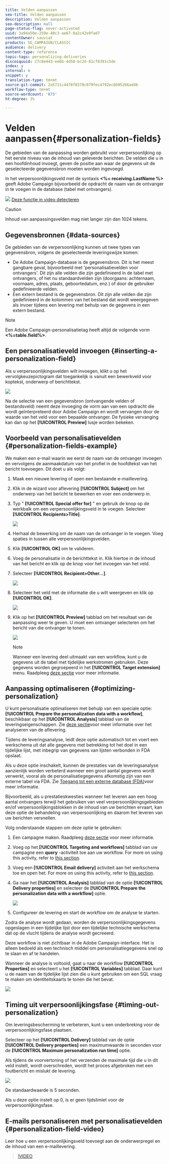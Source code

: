 ```yaml
---
title: Velden aanpassen
seo-title: Velden aanpassen
description: Velden aanpassen
seo-description: null
page-status-flag: never-activated
uuid: 3a94a50e-259e-40c3-ae67-8a2c42e9fad7
contentOwner: sauviat
products: SG_CAMPAIGN/CLASSIC
audience: delivery
content-type: reference
topic-tags: personalizing-deliveries
discoiquuid: 27c8e443-ee6b-4d58-bc2d-81cf8391c5de
index: y
internal: n
snippet: y
translation-type: tm+mt
source-git-commit: 2a5711c4478f8378c079fec4792ecbb95266ad4b
workflow-type: tm+mt
source-wordcount: '873'
ht-degree: 3%

---
```



# Velden aanpassen{#personalization-fields}

De gebieden van de aanpassing worden gebruikt voor verpersoonlijking op het eerste niveau van de inhoud van geleverde berichten. De velden die u in een hoofdinhoud invoegt, geven de positie aan waar de gegevens uit de geselecteerde gegevensbron moeten worden ingevoegd.

In het verpersoonlijkingsveld met de syntaxis **&lt;%= receiving.LastName %>** geeft Adobe Campaign bijvoorbeeld de opdracht de naam van de ontvanger in te voegen in de database (tabel met ontvangers).

![](assets/do-not-localize/how-to-video.png) [Deze functie in video detecteren](#personalization-fields-video)

>[!CAUTION]
>
>Inhoud van aanpassingsvelden mag niet langer zijn dan 1024 tekens.

## Gegevensbronnen {#data-sources}

De gebieden van de verpersoonlijking kunnen uit twee types van gegevensbron, volgens de geselecteerde leveringswijze komen:

* De Adobe Campaign-database is de gegevensbron. Dit is het meest gangbare geval, bijvoorbeeld met &#39;personalisatievelden voor ontvangers&#39;. Dit zijn alle velden die zijn gedefinieerd in de tabel met ontvangers, of het nu standaardvelden zijn (doorgaans: achternaam, voornaam, adres, plaats, geboortedatum, enz.) of door de gebruiker gedefinieerde velden.
* Een extern bestand is de gegevensbron. Dit zijn alle velden die zijn gedefinieerd in de kolommen van het bestand dat wordt weergegeven als invoer tijdens een levering met behulp van de gegevens in een extern bestand.

>[!NOTE]
>
>Een Adobe Campaign-personalisatietag heeft altijd de volgende vorm **&lt;%=table.field%>**.

## Een personalisatieveld invoegen {#inserting-a-personalization-field}

Als u verpersoonlijkingsvelden wilt invoegen, klikt u op het vervolgkeuzepictogram dat toegankelijk is vanuit een bewerkveld voor koptekst, onderwerp of berichttekst.

![](assets/s_ncs_user_add_custom_field.png)

Na de selectie van een gegevensbron (ontvangende velden of bestandsveld) neemt deze invoeging de vorm aan van een opdracht die wordt geïnterpreteerd door Adobe Campaign en wordt vervangen door de waarde van het veld voor een bepaalde ontvanger. De fysieke vervanging kan dan op het **[!UICONTROL Preview]** lusje worden bekeken.

## Voorbeeld van personalisatievelden {#personalization-fields-example}

We maken een e-mail waarin we eerst de naam van de ontvanger invoegen en vervolgens de aanmaakdatum van het profiel in de hoofdtekst van het bericht toevoegen. Dit doet u als volgt:

1. Maak een nieuwe levering of open een bestaande e-maillevering.
1. Klik in de wizard voor aflevering **[!UICONTROL Subject]** om het onderwerp van het bericht te bewerken en voer een onderwerp in.
1. Typ &quot; **[!UICONTROL Special offer for]** &quot; en gebruik de knop op de werkbalk om een verpersoonlijkingsveld in te voegen. Selecteer **[!UICONTROL Recipients>Title]**.

   ![](assets/s_ncs_user_insert_custom_field.png)

1. Herhaal de bewerking om de naam van de ontvanger in te voegen. Voeg spaties in tussen alle verpersoonlijkingsvelden.
1. Klik **[!UICONTROL OK]** om te valideren.
1. Voeg de personalisatie in de berichttekst in. Klik hiertoe in de inhoud van het bericht en klik op de knop voor het invoegen van het veld.
1. Selecteer **[!UICONTROL Recipient>Other...]**.

   ![](assets/s_ncs_user_insert_custom_field_b.png)

1. Selecteer het veld met de informatie die u wilt weergeven en klik op **[!UICONTROL OK]**.

   ![](assets/s_ncs_user_insert_custom_field_c.png)

1. Klik op het **[!UICONTROL Preview]** tabblad om het resultaat van de aanpassing weer te geven. U moet een ontvanger selecteren om het bericht van die ontvanger te tonen.

   ![](assets/s_ncs_user_insert_custom_field_d.png)

   >[!NOTE]
   >
   >Wanneer een levering deel uitmaakt van een workflow, kunt u de gegevens uit de tabel met tijdelijke werkstromen gebruiken. Deze gegevens worden gegroepeerd in het **[!UICONTROL Target extension]** menu. Raadpleeg [deze sectie](../../workflow/using/data-life-cycle.md#target-data) voor meer informatie.

## Aanpassing optimaliseren {#optimizing-personalization}

U kunt personalisatie optimaliseren met behulp van een speciale optie: **[!UICONTROL Prepare the personalization data with a workflow]**, beschikbaar op het **[!UICONTROL Analysis]** tabblad van de leveringseigenschappen. Zie [deze sectie](../../delivery/using/steps-validating-the-delivery.md#analyzing-the-delivery)voor meer informatie over het analyseren van de aflevering.

Tijdens de leveringsanalyse, leidt deze optie automatisch tot en voert een werkschema uit dat alle gegevens met betrekking tot het doel in een tijdelijke lijst, met inbegrip van gegevens van lijsten verbonden in FDA opslaat.

Als u deze optie inschakelt, kunnen de prestaties van de leveringsanalyse aanzienlijk worden verbeterd wanneer een groot aantal gegevens wordt verwerkt, vooral als de personalisatiegegevens afkomstig zijn van een externe tabel via FDA. Zie [Toegang tot een externe database (FDA)](../../platform/using/additional-options.md#optimizing-email-personalization-with-external-data)voor meer informatie.

Bijvoorbeeld, als u prestatieskwesties wanneer het leveren aan een hoog aantal ontvangers terwijl het gebruiken van veel verpersoonlijkingsgebieden en/of verpersoonlijkingsblokken in de inhoud van uw berichten ervaart, kan deze optie de behandeling van verpersoonlijking en daarom het leveren van uw berichten versnellen.

Volg onderstaande stappen om deze optie te gebruiken:

1. Een campagne maken. Raadpleeg [deze sectie](../../campaign/using/setting-up-marketing-campaigns.md#creating-a-campaign) voor meer informatie.
1. Voeg op het **[!UICONTROL Targeting and workflows]** tabblad van uw campagne een **query** -activiteit toe aan uw workflow. For more on using this activity, refer to [this section](../../workflow/using/query.md).
1. Voeg een **[!UICONTROL Email delivery]** activiteit aan het werkschema toe en open het. For more on using this activity, refer to [this section](../../workflow/using/delivery.md).
1. Ga naar het **[!UICONTROL Analysis]** tabblad van de optie **[!UICONTROL Delivery properties]** en selecteer de **[!UICONTROL Prepare the personalization data with a workflow]** optie.

   ![](assets/perso_optimization.png)

1. Configureer de levering en start de workflow om de analyse te starten.

Zodra de analyse wordt gedaan, worden de verpersoonlijkingsgegevens opgeslagen in een tijdelijke lijst door een tijdelijke technische werkschema dat op de vlucht tijdens de analyse wordt gecreeerd.

Deze workflow is niet zichtbaar in de Adobe Campaign-interface. Het is alleen bedoeld als een technisch middel om personalisatiegegevens snel op te slaan en af te handelen.

Wanneer de analyse is voltooid, gaat u naar de workflow **[!UICONTROL Properties]** en selecteert u het **[!UICONTROL Variables]** tabblad. Daar kunt u de naam van de tijdelijke lijst zien die u kunt gebruiken om een SQL vraag te maken om identiteitskaarts te tonen die het bevat.

![](assets/perso_optimization_temp_table.png)

## Timing uit verpersoonlijkingsfase {#timing-out-personalization}

Om leveringsbescherming te verbeteren, kunt u een onderbreking voor de verpersoonlijkingsfase plaatsen.

Selecteer op het **[!UICONTROL Delivery]** tabblad van de optie **[!UICONTROL Delivery properties]** een maximumwaarde in seconden voor de **[!UICONTROL Maximum personalization run time]** optie.

Als tijdens de voorvertoning of het verzenden de maximale tijd die u in dit veld instelt, wordt overschreden, wordt het proces afgebroken met een foutbericht en mislukt de levering.

![](assets/perso_time-out.png)

De standaardwaarde is 5 seconden.

Als u deze optie instelt op 0, is er geen tijdslimiet voor de verpersoonlijkingsfase.

## E-mails personaliseren met personalisatievelden {#personalization-field-video}

Leer hoe u een verpersoonlijkingsveld toevoegt aan de onderwerpregel en de inhoud van een e-maillevering.

>[!VIDEO](https://video.tv.adobe.com/v/24925?quality=12)
